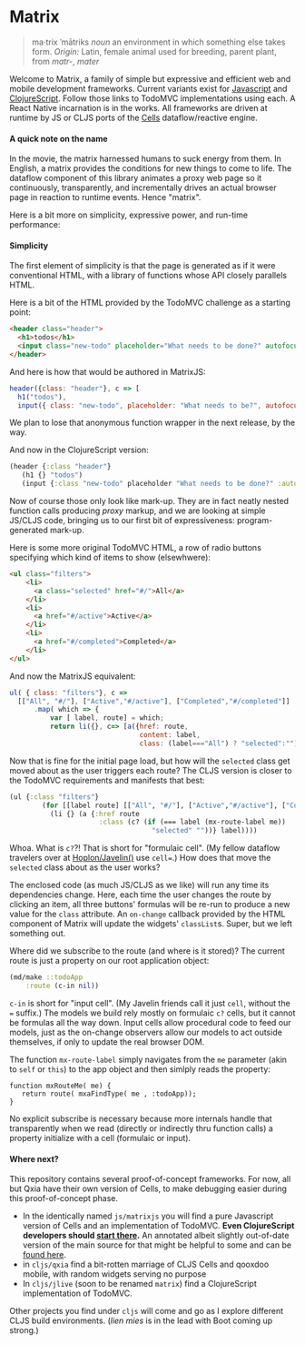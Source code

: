 # Matrix
> ma·trix ˈmātriks *noun* an environment in which something else takes form. *Origin:* Latin, female animal used for breeding, parent plant, from *matr-*, *mater*

Welcome to Matrix, a family of simple but expressive and efficient web and mobile development frameworks. Current variants exist for [Javascript](https://github.com/kennytilton/MatrixJS/tree/master/js/matrixjs) and [ClojureScript](https://github.com/kennytilton/MatrixJS/tree/master/cljs/matrix). Follow those links to TodoMVC implementations using each. A React Native incarnation is in the works. All frameworks are driven at runtime by JS or CLJS ports of the [Cells](https://github.com/kennytilton/cells) dataflow/reactive engine.
#### A quick note on the name
In the movie, the matrix harnessed humans to suck energy from them. In English, a matrix provides the conditions for new things to come to life. The dataflow component of this library animates a proxy web page so it continuously, transparently, and incrementally drives an actual browser page in reaction to runtime events. Hence "matrix".

Here is a bit more on simplicity, expressive power, and run-time performance:

#### Simplicity
The first element of simplicity is that the page is generated as if it were conventional HTML, with a library of functions whose API closely parallels HTML.

Here is a bit of the HTML provided by the TodoMVC challenge as a starting point:
````html
<header class="header">
  <h1>todos</h1>
  <input class="new-todo" placeholder="What needs to be done?" autofocus>
</header>
````
And here is how that would be authored in MatrixJS:
````javascript
header({class: "header"}, c => [
  h1("todos"),
  input({ class: "new-todo", placeholder: "What needs to be?", autofocus: true})])
````
We plan to lose that anonymous function wrapper in the next release, by the way.

And now in the ClojureScript version:
````clojure
(header {:class "header"}
   (h1 {} "todos")
   (input {:class "new-todo" placeholder "What needs to be done?" :autofocus true})))
````
Now of course those only look like mark-up. They are in fact neatly nested function calls producing *proxy* markup, and we are looking at simple JS/CLJS code, bringing us to our first bit of expressiveness: program-generated mark-up.

Here is some more original TodoMVC HTML, a row of radio buttons specifying which kind of items to show (elsewhwere):
````html
<ul class="filters">
    <li>
      <a class="selected" href="#/">All</a>
    </li>
    <li>
      <a href="#/active">Active</a>
    </li>
    <li>
      <a href="#/completed">Completed</a>
    </li>
</ul>
````
And now the MatrixJS equivalent:
````javascript
ul( { class: "filters"}, c =>
  [["All", "#/"], ["Active","#/active"], ["Completed","#/completed"]]
      .map( which => {
          var [ label, route] = which;
          return li({}, c=> [a({href: route,
                                content: label,
                                class: (label==="All") ? "selected":"")})])}))
````
Now that is fine for the initial page load, but how will the `selected` class get moved about as the user triggers each route? The CLJS version is closer to the TodoMVC requirements and manifests that best:
````clojure
(ul {:class "filters"}
        (for [[label route] [["All", "#/"], ["Active","#/active"], ["Completed","#/completed"]]]
          (li {} (a {:href route
                      :class (c? (if (=== label (mx-route-label me))
                                   "selected" ""))} label))))
````
Whoa. What is `c?`?! That is short for "formulaic cell". (My fellow dataflow travelers over at [Hoplon/Javelin()](https://github.com/hoplon/javelin) use `cell=`.) How does that move the `selected` class about as the user works?

The enclosed code (as much JS/CLJS as we like) will run any time its dependencies change. Here, each time the user changes the route by clicking an item, all three buttons' formulas will be re-run to produce a new value for the `class` attribute. An `on-change` callback provided by the HTML component of Matrix will update the widgets' `classList`s. Super, but we left something out.

Where did we subscribe to the route (and where is it stored)? The current route is just a property on our root application object:
````clojure
(md/make ::todoApp
    :route (c-in nil))
````                   
`c-in` is short for "input cell". (My Javelin friends call it just `cell`, without the `=` suffix.) The models we build rely mostly on formulaic `c?` cells, but it cannot be formulas all the way down. Input cells allow procedural code to feed our models, just as the on-change observers allow our models to act outside themselves, if only to update the real browser DOM.

The function `mx-route-label` simply navigates from the `me` parameter (akin to `self` or `this`) to the app object and then simlply reads the property:
````clojurescript
function mxRouteMe( me) {
   return route( mxaFindType( me , :todoApp));
}
````
No explicit subscribe is necessary because more internals handle that transparently when we read (directly or indirectly thru function calls) a property initialize with a cell (formulaic or input).

#### Where next?
 This repository contains several proof-of-concept frameworks. For now, all but Qxia have their own version of Cells, to make debugging easier during this proof-of-concept phase.
 * In the identically named `js/matrixjs` you will find a pure Javascript version of Cells and an implementation of TodoMVC. **Even ClojureScript developers should [start there](https://github.com/kennytilton/MatrixJS/tree/master/js/matrixjs).** An annotated albeit slightly out-of-date version of the main source for that might be helpful to some and can be [found here](https://github.com/kennytilton/MatrixJS/blob/master/js/matrixjs/js/app-annotated.js).
 * in `cljs/qxia` find a bit-rotten marriage of CLJS Cells and qooxdoo mobile, with random widgets serving no purpose
 * In `cljs/jlive` (soon to be renamed `matrix`) find a ClojureScript implementation of TodoMVC.
 
Other projects you find under `cljs` will come and go as I explore different CLJS build environments. (*lien mies* is in the lead with Boot coming up strong.)
